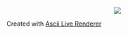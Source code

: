 <p align="center">
  <img src="https://chemaalfonso.com/assets/img/ascii-art-min.gif" />
</p>

Created with <a href="https://github.com/ChemaAlfonso/Ascii-live-renderer">Ascii Live Renderer<a>
